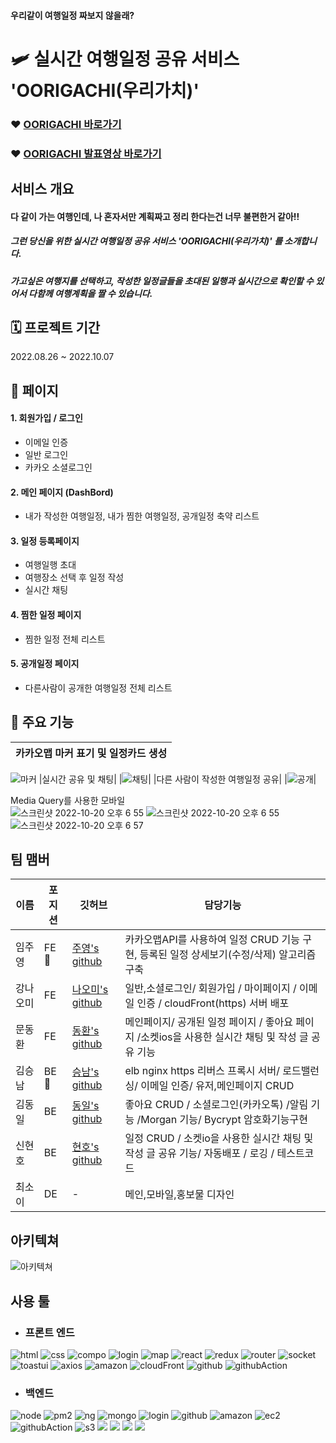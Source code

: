#### 우리같이 여행일정 짜보지 않을래?
# 🛩 실시간 여행일정 공유 서비스 'OORIGACHI(우리가치)' 

### ❤️ [OORIGACHI 바로가기](https://oorigachi.com)
### ❤️ [OORIGACHI 발표영상 바로가기](https://youtu.be/4dvEbESYDXQ)

## 서비스 개요
#### 다 같이 가는 여행인데, 나 혼자서만 계획짜고 정리 한다는건 너무 불편한거 같아!!
##### 그런 당신을 위한 실시간 여행일정 공유 서비스 'OORIGACHI(우리가치)' 를 소개합니다.
##### 가고싶은 여행지를 선택하고, 작성한 일정글들을 초대된 일행과 실시간으로 확인할 수 있어서 다함께 여행계획을 짤 수 있습니다.


## 🗓 프로젝트 기간
2022.08.26 ~ 2022.10.07

## 📑 페이지
#### 1. 회원가입 / 로그인
* 이메일 인증
* 일반 로그인
* 카카오 소셜로그인
#### 2. 메인 페이지 (DashBord)
* 내가 작성한 여행일정, 내가 찜한 여행일정, 공개일정 축약 리스트
#### 3. 일정 등록페이지
* 여행일행 초대
* 여행장소 선택 후 일정 작성
* 실시간 채팅
#### 4. 찜한 일정 페이지
* 찜한 일정 전체 리스트
#### 5. 공개일정 페이지
* 다른사람이 공개한 여행일정 전체 리스트


## 🔎 주요 기능
|카카오맵 마커 표기 및 일정카드 생성|
|---|
![ 마커](https://user-images.githubusercontent.com/54390853/193458236-983776ab-c4a9-40db-a022-3c968a457bed.gif)
|실시간 공유 및 채팅|
|![채팅](https://user-images.githubusercontent.com/54390853/193409603-1d24e08a-e668-4c49-b1eb-78e3329adb33.gif)|
|다른 사람이 작성한 여행일정 공유|
|![공개](https://user-images.githubusercontent.com/54390853/193458867-8bfa0633-813b-4741-bc42-76e3b0d456f7.gif)|

Media Query를 사용한 모바일
<br/>
![스크린샷 2022-10-20 오후 6 55](https://user-images.githubusercontent.com/97071355/196919556-a4a84246-3ecf-4da3-9fa2-d014cc0a6fa5.png)
![스크린샷 2022-10-20 오후 6 55](https://user-images.githubusercontent.com/97071355/196920091-46d85e5c-aad3-4279-a2bb-d18963b25590.png)
![스크린샷 2022-10-20 오후 6 57](https://user-images.githubusercontent.com/97071355/196920147-865f0e38-a2d3-4d34-95eb-73c6b62a8b00.png)



##  팀 맴버

|이름|포지션|깃허브|담당기능|
|---|---|---|---------------|
|임주영|FE🔰|[주영's github](https://github.com/JJOOYYONG)|카카오맵API를 사용하여 일정 CRUD 기능 구현, 등록된 일정 상세보기(수정/삭제) 알고리즘 구축|
|강나오미|FE|[나오미's github](https://github.com/na-0-mi)|일반,소셜로그인/ 회원가입 / 마이페이지 / 이메일 인증 / cloudFront(https) 서버 배포|
|문동환|FE|[동환's github](https://github.com/moduri)| 메인페이지/ 공개된 일정 페이지 / 좋아요 페이지 /소켓ios을 사용한 실시간 채팅 및 작성 글 공유 기능|
|김승남|BE🔰|[승남's github](https://github.com/hinel03)|elb nginx https 리버스 프록시 서버/ 로드밸런싱/ 이메일 인증/ 유저,메인페이지 CRUD|
|김동일|BE|[동일's github](https://github.com/dongridongil)|좋아요 CRUD / 소셜로그인(카카오톡) /알림 기능 /Morgan 기능/ Bycrypt 암호화기능구현|
|신현호|BE|[현호's github](https://github.com/azoong)|일정 CRUD / 소켓io을 사용한 실시간 채팅 및 작성 글 공유 기능/ 자동배포 / 로깅 / 테스트코드|
|최소이|DE|-| 메인,모바일,홍보물 디자인|


## 아키텍쳐
![아키텍쳐](https://user-images.githubusercontent.com/54390853/193526304-f3ebae1b-bb8c-4308-b01d-a1cffd49c9ca.png)

## 사용 툴
* ### 프론트 엔드
![html](https://user-images.githubusercontent.com/54390853/192483579-861d9e0f-92a8-45cf-83f9-c516b8b77829.svg)
![css](https://user-images.githubusercontent.com/54390853/192483828-f232adbe-aee0-4fbf-93e7-7a70938b0ced.svg)
![compo](https://user-images.githubusercontent.com/54390853/192484076-2b7d6061-0a63-48c4-a968-901ff4d0129a.svg)
![login](https://user-images.githubusercontent.com/54390853/192484009-8439f8d4-5e16-4ab9-83de-76128a0c92ca.svg)
![map](https://user-images.githubusercontent.com/54390853/192484145-99596bd4-6d0b-45e3-abc6-7d902a5b58fc.svg)
![react](https://camo.githubusercontent.com/d7a20725f534274737c2e8ea95bd345a2f09c31f22910de188b3151aad65b45d/68747470733a2f2f696d672e736869656c64732e696f2f62616467652f72656163742d3631444146423f7374796c653d666f722d7468652d6261646765266c6f676f3d7265616374266c6f676f436f6c6f723d626c61636b)
![redux](https://camo.githubusercontent.com/2c78c672eaa7ca9fad81351ca2f9f3c97f02cf4b596b2e7ca3e924434d22d3a2/68747470733a2f2f696d672e736869656c64732e696f2f62616467652f72656475782d3736344142433f7374796c653d666f722d7468652d6261646765266c6f676f3d7265647578266c6f676f436f6c6f723d707572706c65)
![router](https://user-images.githubusercontent.com/54390853/192484202-72ee2667-9db1-4dc0-8263-c1d6e54bb7df.svg)
![socket](https://user-images.githubusercontent.com/54390853/192484224-219022c8-d6a6-45c4-9a76-89524aff6484.svg)
![toastui](https://user-images.githubusercontent.com/54390853/192484248-98e45055-e31f-43b1-beae-8f4daa787787.svg)
![axios](https://user-images.githubusercontent.com/54390853/192484278-c3bb21d9-5d17-4129-80c3-65ffc2f7f87c.svg)
![amazon](https://user-images.githubusercontent.com/54390853/192484308-30812333-d88a-4300-b81f-8ae9ebb64081.svg)
![cloudFront](https://camo.githubusercontent.com/8c7f11d9cda7605bd4a831c91dbad11bbc06c49f72eb709a853037761869e0d0/687474703a2f2f696d672e736869656c64732e696f2f62616467652f2d436c6f75642046726f6e742d3531324244343f7374796c653d666f722d7468652d6261646765266c6f676f3d266c6f676f436f6c6f723d7768697465)
![github](https://user-images.githubusercontent.com/54390853/192484352-fab7cfb7-2942-4bed-93c3-29491206f1a6.svg)
![githubAction](https://camo.githubusercontent.com/9c814c1d9d546d5c4c330663262c9abe1374cbed2b11a8b50c49c6676e881625/687474703a2f2f696d672e736869656c64732e696f2f62616467652f2d47697448756220416374696f6e732d3230383846463f7374796c653d666f722d7468652d6261646765266c6f676f3d47697448756220416374696f6e73266c6f676f436f6c6f723d7768697465)



* ### 백엔드
![node](https://camo.githubusercontent.com/3a8a16bb825e6350e0f777e29358061eedaf615b6a61c5b8b1e975ee75227440/68747470733a2f2f696d672e736869656c64732e696f2f62616467652f6e6f64652e6a732d3333393933333f7374796c653d666f722d7468652d6261646765266c6f676f3d4e6f64652e6a73266c6f676f436f6c6f723d7768697465)
![pm2](https://camo.githubusercontent.com/1fca614ed16883f52cd1e1ea59b13f9e57ba97e21e5356a07d6af86ee558a560/68747470733a2f2f696d672e736869656c64732e696f2f62616467652f706d322d3242303337413f7374796c653d666f722d7468652d6261646765266c6f676f3d706d32266c6f676f436f6c6f723d7768697465)
![ng](https://camo.githubusercontent.com/542020159f0557d364ce8e53417ddc14bec95d67ba261e603b48dc00a4ecf9dd/68747470733a2f2f696d672e736869656c64732e696f2f62616467652f4e47494e582d3030393633393f7374796c653d666f722d7468652d6261646765266c6f676f3d4e47494e58266c6f676f436f6c6f723d7768697465)
![mongo](https://camo.githubusercontent.com/328a99ffe07bf6e828693432b0b56997b31dc1f778a6b668c95ae321ad67c692/68747470733a2f2f696d672e736869656c64732e696f2f62616467652f4d6f6e676f44422d3437413234382e7376673f267374796c653d666f722d7468652d6261646765266c6f676f3d4d6f6e676f4442266c6f676f436f6c6f723d7768697465)
![login](https://user-images.githubusercontent.com/54390853/192484009-8439f8d4-5e16-4ab9-83de-76128a0c92ca.svg)
![github](https://user-images.githubusercontent.com/54390853/192484352-fab7cfb7-2942-4bed-93c3-29491206f1a6.svg)
![amazon](https://user-images.githubusercontent.com/54390853/192484308-30812333-d88a-4300-b81f-8ae9ebb64081.svg)
![ec2](https://camo.githubusercontent.com/50b3d8f1d8a1b77b26030be2141ff771bda0c9a2ab3ed73d2e6076b0bc68dfb4/68747470733a2f2f696d672e736869656c64732e696f2f62616467652f4543322d2532334646393930302e7376673f7374796c653d666f722d7468652d6261646765266c6f676f3d416d617a6f6e454332266c6f676f436f6c6f723d7768697465)
![githubAction](https://camo.githubusercontent.com/9c814c1d9d546d5c4c330663262c9abe1374cbed2b11a8b50c49c6676e881625/687474703a2f2f696d672e736869656c64732e696f2f62616467652f2d47697448756220416374696f6e732d3230383846463f7374796c653d666f722d7468652d6261646765266c6f676f3d47697448756220416374696f6e73266c6f676f436f6c6f723d7768697465)
![s3](https://camo.githubusercontent.com/ee5364442e009a57640492ac3f8a992ea519c96356875068cf081ba1d334beed/687474703a2f2f696d672e736869656c64732e696f2f62616467652f2d416d617a6f6e2053332d3536394133313f7374796c653d666f722d7468652d6261646765266c6f676f3d416d617a6f6e205333266c6f676f436f6c6f723d7768697465)
<img src="https://img.shields.io/badge/Jeset-C21325?style=for-the-badge&logo=Jest&logoColor=white">
<img src="https://img.shields.io/badge/npm-CB3837?style=for-the-badge&logo=npm&logoColor=white">
<img src="https://img.shields.io/badge/JWT-000000?style=for-the-badge&logo=JWT&logoColor=white">
<img src="https://img.shields.io/badge/Redis-DC382D?style=for-the-badge&logo=Redis&logoColor=white">
